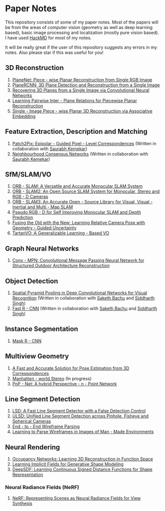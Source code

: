# Paper Notes

This repository consists of some of my paper notes. Most of the papers will be from the areas of computer vision (geometry as well as deep learning based), basic image processing and localization (mostly pure vision based). I have used [HackMD](https://hackmd.io/) for most of my notes.

It will be really great if the user of this repository suggests any errors in my notes. Also please star if this was useful for you!

## 3D Reconstruction

1. [PlaneNet: Piece - wise Planar Reconstruction from Single RGB Image](https://hackmd.io/@GaurArihant/S1rTzJDE_)
2. [PlaneRCNN: 3D Plane Detection and Reconstruction from a Single Image](https://hackmd.io/@GaurArihant/Hkz1kVwVd)
3. [Recovering 3D Planes from a Single Image via Convolutional Neural Networks](https://hackmd.io/@GaurArihant/H1DKifnEO)
4. [Learning Pairwise Inter - Plane Relations for Piecewise Planar Reconstruction](https://hackmd.io/@GaurArihant/r1YxZKnE_)
5. [Single - Image Piece - wise Planar 3D Reconstruction via Associative Embedding](https://hackmd.io/@GaurArihant/HyXLNj2Vd)

## Feature Extraction, Description and Matching

1. [Patch2Pix: Epipolar - Guided Pixel - Level Correspondences](https://hackmd.io/@GaurArihant/BJ5qmZZlu) (Written in collaboration with [Saurabh Kemekar](https://github.com/saurabhkemekar))
2. [Neighbourhood Consensus Networks](https://hackmd.io/@GaurArihant/S1NAT2QJO) (Written in collaboration with [Saurabh Kemekar](https://github.com/saurabhkemekar))

## SfM/SLAM/VO

1. [ORB - SLAM: A Versatile and Accurate Monocular SLAM System](https://hackmd.io/@GaurArihant/S1Ypfo0e_)
2. [ORB - SLAM2: An Open Source SLAM System for Monocular, Stereo and RGB - D Cameras](https://hackmd.io/@GaurArihant/B1H0EAg4d)
3. [ORB - SLAM3: An Accurate Open - Source Library for Visual, Visual - Inertial and Multi - Map SLAM](https://hackmd.io/@GaurArihant/H10JAReEd)
4. [Pseudo RGB - D for Self Improving Monocular SLAM and Depth Prediction](https://hackmd.io/@GaurArihant/H1MWqc1u_)
5. [Fusing the Old with the New: Learning Relative Camera Pose with Geometry - Guided Uncertainty](https://hackmd.io/@GaurArihant/rkpr4-bOd)
6. [TartanVO: A Generalizable Learning - Based VO](https://hackmd.io/@GaurArihant/HJUvqRmdd)

## Graph Neural Networks

1. [Conv - MPN: Convolutional Message Passing Neural Network for Structured Outdoor Architecture Reconstruction](https://hackmd.io/@GaurArihant/SkZq6Y2VO)

## Object Detection

1. [Spatial Pyramid Pooling in Deep Convolutional Networks for Visual Recognition](https://hackmd.io/@dl-CpoNoTiysMYjEsQTDOw/BkYRf5gxd) (Written in collaboration with [Saketh Bachu](https://github.com/sakethbachu) and [Siddharth Singh](https://www.linkedin.com/in/siddharth-s-8a63a4120/))
2. [Fast R - CNN](https://hackmd.io/@siddxsingh/S1wWhX_wd/edit) (Written in collaboration with [Saketh Bachu](https://github.com/sakethbachu) and [Siddharth Singh](https://www.linkedin.com/in/siddharth-s-8a63a4120/))

## Instance Segmentation

1. [Mask R - CNN](https://hackmd.io/@GaurArihant/SyA4vA5Nu)

## Multiview Geometry

1. [A Fast and Accurate Solution for Pose Estimation from 3D Correspondences](https://hackmd.io/@GaurArihant/BkAgL280w)
2. [Manhatten - world Stereo](https://hackmd.io/@GaurArihant/r1KGR1JSO) (In progress)
3. [PnP - Net: A hybrid Perspective - n - Point Network](https://hackmd.io/@GaurArihant/ryascjwY_)

## Line Segment Detection

1. [LSD: A Fast Line Segment Detector with a False Detection Control](https://hackmd.io/@GaurArihant/Hy3rYzMtu)
2. [ULSD: Unified Line Segment Detection across Pinhole, Fisheye and Spherical Cameras](https://hackmd.io/@GaurArihant/ryG9tXztO)
3. [End - to - End Wireframe Parsing](https://hackmd.io/@GaurArihant/HyyyPDMK_)
4. [Learning to Parse Wireframes in Images of Man - Made Environments](https://hackmd.io/@GaurArihant/rk_L2PfFO)


## Neural Rendering

1. [Occupancy Networks: Learning 3D Reconstruction in Function Space](https://hackmd.io/@GaurArihant/HJxScPiKd)
2. [Learning Implicit Fields for Generative Shape Modeling](https://hackmd.io/@GaurArihant/HJbyv-pF_)
3. [DeepSDF: Learning Continuous Signed Distance Functions for Shape Representation](https://hackmd.io/@GaurArihant/Hko-Nzptd)

### Neural Radiance Fields (NeRF)

1. [NeRF: Representing Scenes as Neural Radiance Fields for View Synthesis](https://hackmd.io/@GaurArihant/Hkru3ZRt_)
